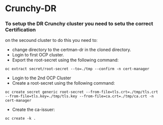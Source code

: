 # Crunchy-DR
### To setup the DR Crunchy cluster you need to setu the correct Certification
on the secound cluster to do this you need to:
* change directory to the certman-dr in the cloned directory.
* Login to first OCP cluster.
* Export the root-secret using the following command:
  
```shell
oc extract secret/root-secret --to=./tmp --confirm -n cert-manager
```
* Login to the 2nd OCP Cluster
* Create a root-secret using the following command:
  
```shell
oc create secret generic root-secret --from-file=tls.crt=./tmp/tls.crt --from-file=tls.key=./tmp/tls.key --from-file=ca.crt=./tmp/ca.crt -n cert-manager
```
* Create the ca-issuer:
  
```shell
oc create -k .
```

